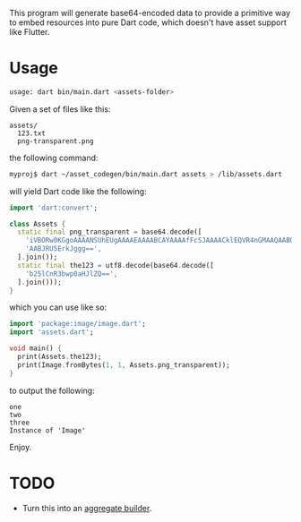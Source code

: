 This program will generate base64-encoded data to provide a primitive way to embed resources into pure Dart code, which doesn't have asset support like Flutter.

# Usage
```sh
usage: dart bin/main.dart <assets-folder>
```

Given a set of files like this:

```
assets/
  123.txt
  png-transparent.png
```

the following command:

```sh
myproj$ dart ~/asset_codegen/bin/main.dart assets > /lib/assets.dart
```

will yield Dart code like the following:

```dart
import 'dart:convert';

class Assets {
  static final png_transparent = base64.decode([
    'iVBORw0KGgoAAAANSUhEUgAAAAEAAAABCAYAAAAfFcSJAAAACklEQVR4nGMAAQAABQABDQottAAA',
    'AABJRU5ErkJggg==',
  ].join());
  static final the123 = utf8.decode(base64.decode([
    'b25lCnR3bwp0aHJlZQ==',
  ].join()));
}
```
which you can use like so:

```dart
import 'package:image/image.dart';
import 'assets.dart';

void main() {
  print(Assets.the123);
  print(Image.fromBytes(1, 1, Assets.png_transparent));
}
```

to output the following:

```
one
two
three
Instance of 'Image'
```

Enjoy.

# TODO
- Turn this into an [aggregate builder](https://github.com/dart-lang/build/blob/master/docs/writing_an_aggregate_builder.md).